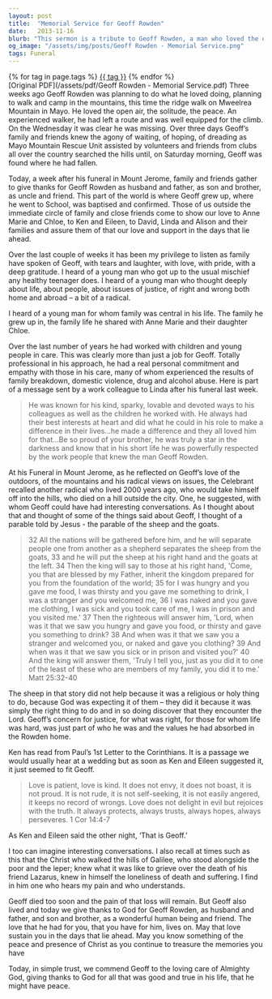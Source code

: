 ```yaml
---
layout: post
title:  "Memorial Service for Geoff Rowden"
date:   2013-11-16
blurb: "This sermon is a tribute to Geoff Rowden, a man who loved the outdoors and was deeply committed to issues of justice and care for those in need. The sermon reflects on Geoff's life, his love for his family, and his work with children and young people in care. It draws parallels between Geoff's values and the teachings of Jesus, particularly the parable of the sheep and the goats."
og_image: "/assets/img/posts/Geoff Rowden - Memorial Service.png"
tags: Funeral
---    
```

<div class="tag-pills">
    {% for tag in page.tags %}
    <a href="{{ site.baseurl }}/tag/{{ tag | slugify }}" class="tag-pill">{{ tag }}</a>
    {% endfor %}
</div>
[Original PDF](/assets/pdf/Geoff Rowden - Memorial Service.pdf)
Three weeks ago Geoff Rowden was planning to do what he loved doing, planning to walk and camp in the mountains, this time the ridge walk on Mweelrea Mountain in Mayo. He loved the open air, the solitude, the peace. An experienced walker, he had left a route and was well equipped for the climb. On the Wednesday it was clear he was missing. Over three days Geoff’s family and friends knew the agony of waiting, of hoping, of dreading as Mayo Mountain Rescue Unit assisted by volunteers and friends from clubs all over the country searched the hills until, on Saturday morning, Geoff was found where he had fallen.

Today, a week after his funeral in Mount Jerome, family and friends gather to give thanks for Geoff Rowden as husband and father, as son and brother, as uncle and friend. This part of the world is where Geoff grew up, where he went to School, was baptised and confirmed. Those of us outside the immediate circle of family and close friends come to show our love to Anne Marie and Chloe, to Ken and Eileen, to David, Linda and Alison and their families and assure them of that our love and support in the days that lie ahead.

Over the last couple of weeks it has been my privilege to listen as family have spoken of Geoff, with tears and laughter, with love, with pride, with a deep gratitude. I heard of a young man who got up to the usual mischief any healthy teenager does. I heard of a young man who thought deeply about life, about people, about issues of justice, of right and wrong both home and abroad – a bit of a radical.

I heard of a young man for whom family was central in his life. The family he grew up in, the family life he shared with Anne Marie and their daughter Chloe.

Over the last number of years he had worked with children and young people in care. This was clearly more than just a job for Geoff. Totally professional in his approach, he had a real personal commitment and empathy with those in his care, many of whom experienced the results of family breakdown, domestic violence, drug and alcohol abuse. Here is part of a message sent by a work colleague to Linda after his funeral last week.

> He was known for his kind, sparky, lovable and devoted ways to his colleagues as well as the children he worked with. He always had their best interests at heart and did what he could in his role to make a difference in their lives...he made a difference and they all loved him for that...Be so proud of your brother, he was truly a star in the darkness and know that in his short life he was powerfully respected by the work people that knew the man Geoff Rowden.

At his Funeral in Mount Jerome, as he reflected on Geoff’s love of the outdoors, of the mountains and his radical views on issues, the Celebrant recalled another radical who lived 2000 years ago, who would take himself off into the hills, who died on a hill outside the city. One, he suggested, with whom Geoff could have had interesting conversations. As I thought about that and thought of some of the things said about Geoff, I thought of a parable told by Jesus - the parable of the sheep and the goats.

> 32 All the nations will be gathered before him, and he will separate people one from another as a shepherd separates the sheep from the goats, 33 and he will put the sheep at his right hand and the goats at the left. 34 Then the king will say to those at his right hand, 'Come, you that are blessed by my Father, inherit the kingdom prepared for you from the foundation of the world; 35 for I was hungry and you gave me food, I was thirsty and you gave me something to drink, I was a stranger and you welcomed me, 36 I was naked and you gave me clothing, I was sick and you took care of me, I was in prison and you visited me.' 37 Then the righteous will answer him, 'Lord, when was it that we saw you hungry and gave you food, or thirsty and gave you something to drink? 38 And when was it that we saw you a stranger and welcomed you, or naked and gave you clothing? 39 And when was it that we saw you sick or in prison and visited you?' 40 And the king will answer them, 'Truly I tell you, just as you did it to one of the least of these who are members of my family, you did it to me.' Matt 25:32-40

The sheep in that story did not help because it was a religious or holy thing to do, because God was expecting it of them – they did it because it was simply the right thing to do and in so doing discover that they encounter the Lord. Geoff’s concern for justice, for what was right, for those for whom life was hard, was just part of who he was and the values he had absorbed in the Rowden home.

Ken has read from Paul’s 1st Letter to the Corinthians. It is a passage we would usually hear at a wedding but as soon as Ken and Eileen suggested it, it just seemed to fit Geoff.

> Love is patient, love is kind. It does not envy, it does not boast, it is not proud.
It is not rude, it is not self-seeking, it is not easily angered, it keeps no record of wrongs.
Love does not delight in evil but rejoices with the truth.
It always protects, always trusts, always hopes, always perseveres.
1 Cor 14:4-7

As Ken and Eileen said the other night, ‘That is Geoff.’

I too can imagine interesting conversations. I also recall at times such as this that the Christ who walked the hills of Galilee, who stood alongside the poor and the leper; knew what it was like to grieve over the death of his friend Lazarus, knew in himself the loneliness of death and suffering. I find in him one who hears my pain and who understands.

Geoff died too soon and the pain of that loss will remain. But Geoff also lived and today we give thanks to God for Geoff Rowden, as husband and father, and son and brother, as a wonderful human being and friend. The love that he had for you, that you have for him, lives on. May that love sustain you in the days that lie ahead. May you know something of the peace and presence of Christ as you continue to treasure the memories you have

Today, in simple trust, we commend Geoff to the loving care of Almighty God, giving thanks to God for all that was good and true in his life, that he might have peace.
